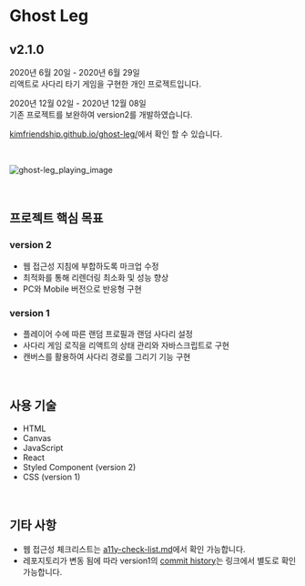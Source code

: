 # Ghost Leg

## v2.1.0

2020년 6월 20일 - 2020년 6월 29일  
리액트로 사다리 타기 게임을 구현한 개인 프로젝트입니다.

2020년 12월 02일 - 2020년 12월 08일  
기존 프로젝트를 보완하여 version2를 개발하였습니다.

[kimfriendship.github.io/ghost-leg/](https://kimfriendship.github.io/ghost-leg/)에서 확인 할 수 있습니다.

<br>

![ghost-leg_playing_image](https://user-images.githubusercontent.com/60292183/101502329-2bff9a00-39b4-11eb-89f0-fe987a9472d8.gif)

<br>

## 프로젝트 핵심 목표

### version 2

- 웹 접근성 지침에 부합하도록 마크업 수정
- 최적화를 통해 리렌더링 최소화 및 성능 향상
- PC와 Mobile 버전으로 반응형 구현

### version 1

- 플레이어 수에 따른 랜덤 프로필과 랜덤 사다리 설정
- 사다리 게임 로직을 리액트의 상태 관리와 자바스크립트로 구현
- 캔버스를 활용하여 사다리 경로를 그리기 기능 구현

<br>

## 사용 기술

- HTML
- Canvas
- JavaScript
- React
- Styled Component (version 2)
- CSS (version 1)

<br>

## 기타 사항

- 웹 접근성 체크리스트는 [a11y-check-list.md](https://github.com/kimfriendship/ghost-leg/blob/master/a11y-check-list.md)에서 확인 가능합니다.
- 레포지토리가 변동 됨에 따라 version1의 [commit history](https://github.com/kimfriendship/study-react/commits/master?after=a8c490198ad5f871558779464494383b73923266+34)는 링크에서 별도로 확인 가능합니다.
